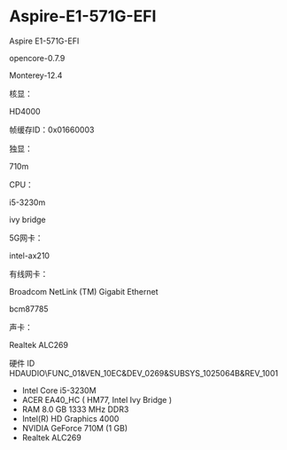 # Aspire-E1-571G-EFI
Aspire E1-571G-EFI

opencore-0.7.9

Monterey-12.4

核显：

HD4000

帧缓存ID：0x01660003

独显：

710m

CPU：

i5-3230m

ivy bridge

5G网卡：

intel-ax210

有线网卡：

Broadcom NetLink (TM) Gigabit Ethernet

bcm87785

声卡：

Realtek ALC269

硬件 ID	HDAUDIO\FUNC_01&VEN_10EC&DEV_0269&SUBSYS_1025064B&REV_1001

- Intel Core i5-3230M
- ACER EA40_HC ( HM77, Intel Ivy Bridge )
- RAM 8.0 GB 1333 MHz DDR3
- Intel(R) HD Graphics 4000
- NVIDIA GeForce 710M (1 GB)
- Realtek ALC269
